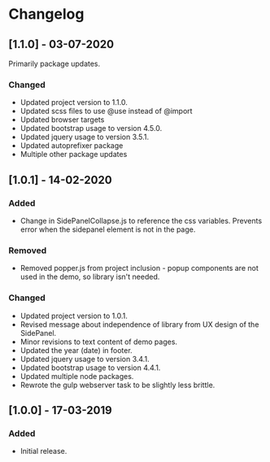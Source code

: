 # Changelog


## [1.1.0] - 03-07-2020
Primarily package updates.


### Changed
* Updated project version to 1.1.0.
* Updated scss files to use @use instead of @import
* Updated browser targets
* Updated bootstrap usage to version 4.5.0.
* Updated jquery usage to version 3.5.1.
* Updated autoprefixer package
* Multiple other package updates



## [1.0.1] - 14-02-2020
### Added
* Change in SidePanelCollapse.js to reference the css variables. Prevents error when the sidepanel element is not in the page.

### Removed
* Removed popper.js from project inclusion - popup components are not used in the demo, so library isn't needed.

### Changed
* Updated project version to 1.0.1.
* Revised message about independence of library from UX design of the SidePanel.
* Minor revisions to text content of demo pages.
* Updated the year (date) in footer.
* Updated jquery usage to version 3.4.1.
* Updated bootstrap usage to version 4.4.1.
* Updated multiple node packages.
* Rewrote the gulp webserver task to be slightly less brittle.




## [1.0.0] - 17-03-2019
### Added
* Initial release.
